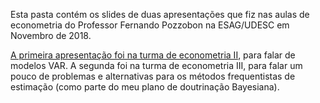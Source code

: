 Esta pasta contém os slides de duas apresentações que fiz nas aulas de econometria do Professor Fernando Pozzobon na ESAG/UDESC em Novembro de 2018.

[A primeira apresentação foi na turma de econometria II](https://github.com/aishameriane/Presentations/blob/master/Econometria%20UDESC/Modelos%20VAR%20-%20Aisha.pdf), para falar de modelos VAR. A segunda foi na turma de econometria III, para falar um pouco de problemas e alternativas para os métodos frequentistas de estimação (como parte do meu plano de doutrinação Bayesiana).

